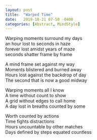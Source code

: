 ```yaml
---
layout: post
title:  "Warped Time"
date:   2019-10-21 07-50 -0400
categories: [Abstract, MindStyle]
---
```

Warping moments surround my days  
an hour lost to seconds in haze  
forever lost amidst years of maze  
seconds shatter frame by frame  

A mind frame set against my way  
Moments blistered and burned away  
Hours lost against the backdrop of day  
The second that is now a good midway  

Warping moments all I know  
A time without count to show  
A grid without edges to call home  
A day lost in breaths counted by some  

Worth counted by actions  
Time fights distractions  
Hours uncountable by other matches  
Days defined by steps equated countless  
